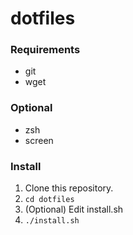 # dotfiles

### Requirements
* git
* wget

### Optional
* zsh
* screen

### Install
1. Clone this repository.
2. ```cd dotfiles```
3. (Optional) Edit install.sh
4. ```./install.sh```
